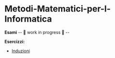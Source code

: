 # Metodi-Matematici-per-l-Informatica

**Esami**
-- 🚧 work in progress 🚧 --

**Esercizzi:**
- [Induzioni](/Esercizzi/Induzioni/Induzioni.md)
